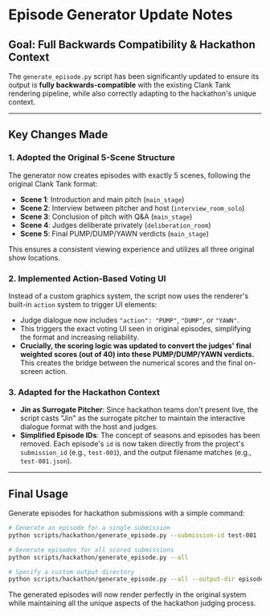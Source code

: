 # Episode Generator Update Notes

## Goal: Full Backwards Compatibility & Hackathon Context

The `generate_episode.py` script has been significantly updated to ensure its output is **fully backwards-compatible** with the existing Clank Tank rendering pipeline, while also correctly adapting to the hackathon's unique context.

---

## Key Changes Made

### 1. Adopted the Original 5-Scene Structure

The generator now creates episodes with exactly 5 scenes, following the original Clank Tank format:

-   **Scene 1**: Introduction and main pitch (`main_stage`)
-   **Scene 2**: Interview between pitcher and host (`interview_room_solo`)
-   **Scene 3**: Conclusion of pitch with Q&A (`main_stage`)
-   **Scene 4**: Judges deliberate privately (`deliberation_room`)
-   **Scene 5**: Final PUMP/DUMP/YAWN verdicts (`main_stage`)

This ensures a consistent viewing experience and utilizes all three original show locations.

### 2. Implemented Action-Based Voting UI

Instead of a custom graphics system, the script now uses the renderer's built-in `action` system to trigger UI elements:

-   Judge dialogue now includes `"action": "PUMP"`, `"DUMP"`, or `"YAWN"`.
-   This triggers the exact voting UI seen in original episodes, simplifying the format and increasing reliability.
-   **Crucially, the scoring logic was updated to convert the judges' final weighted scores (out of 40) into these PUMP/DUMP/YAWN verdicts.** This creates the bridge between the numerical scores and the final on-screen action.

### 3. Adapted for the Hackathon Context

-   **Jin as Surrogate Pitcher**: Since hackathon teams don't present live, the script casts "Jin" as the surrogate pitcher to maintain the interactive dialogue format with the host and judges.
-   **Simplified Episode IDs**: The concept of seasons and episodes has been removed. Each episode's `id` is now taken directly from the project's `submission_id` (e.g., `test-001`), and the output filename matches (e.g., `test-001.json`).

---

## Final Usage

Generate episodes for hackathon submissions with a simple command:

```bash
# Generate an episode for a single submission
python scripts/hackathon/generate_episode.py --submission-id test-001

# Generate episodes for all scored submissions
python scripts/hackathon/generate_episode.py --all

# Specify a custom output directory
python scripts/hackathon/generate_episode.py --all --output-dir episodes/custom
```

The generated episodes will now render perfectly in the original system while maintaining all the unique aspects of the hackathon judging process.